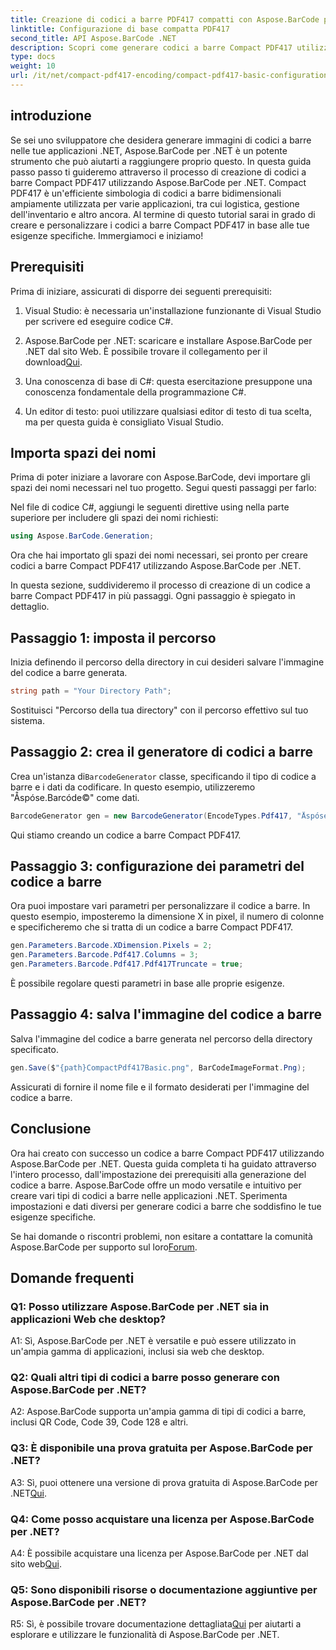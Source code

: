 ```yaml
---
title: Creazione di codici a barre PDF417 compatti con Aspose.BarCode per .NET
linktitle: Configurazione di base compatta PDF417
second_title: API Aspose.BarCode .NET
description: Scopri come generare codici a barre Compact PDF417 utilizzando Aspose.BarCode per .NET. Guida completa con istruzioni dettagliate ed esempi di codice.
type: docs
weight: 10
url: /it/net/compact-pdf417-encoding/compact-pdf417-basic-configuration/
---
```

## introduzione

Se sei uno sviluppatore che desidera generare immagini di codici a barre nelle tue applicazioni .NET, Aspose.BarCode per .NET è un potente strumento che può aiutarti a raggiungere proprio questo. In questa guida passo passo ti guideremo attraverso il processo di creazione di codici a barre Compact PDF417 utilizzando Aspose.BarCode per .NET. Compact PDF417 è un'efficiente simbologia di codici a barre bidimensionali ampiamente utilizzata per varie applicazioni, tra cui logistica, gestione dell'inventario e altro ancora. Al termine di questo tutorial sarai in grado di creare e personalizzare i codici a barre Compact PDF417 in base alle tue esigenze specifiche. Immergiamoci e iniziamo!

## Prerequisiti

Prima di iniziare, assicurati di disporre dei seguenti prerequisiti:

1. Visual Studio: è necessaria un'installazione funzionante di Visual Studio per scrivere ed eseguire codice C#.

2.  Aspose.BarCode per .NET: scaricare e installare Aspose.BarCode per .NET dal sito Web. È possibile trovare il collegamento per il download[Qui](https://releases.aspose.com/barcode/net/).

3. Una conoscenza di base di C#: questa esercitazione presuppone una conoscenza fondamentale della programmazione C#.

4. Un editor di testo: puoi utilizzare qualsiasi editor di testo di tua scelta, ma per questa guida è consigliato Visual Studio.

## Importa spazi dei nomi

Prima di poter iniziare a lavorare con Aspose.BarCode, devi importare gli spazi dei nomi necessari nel tuo progetto. Segui questi passaggi per farlo:


Nel file di codice C#, aggiungi le seguenti direttive using nella parte superiore per includere gli spazi dei nomi richiesti:

```csharp
using Aspose.BarCode.Generation;
```

Ora che hai importato gli spazi dei nomi necessari, sei pronto per creare codici a barre Compact PDF417 utilizzando Aspose.BarCode per .NET.

In questa sezione, suddivideremo il processo di creazione di un codice a barre Compact PDF417 in più passaggi. Ogni passaggio è spiegato in dettaglio.

## Passaggio 1: imposta il percorso

Inizia definendo il percorso della directory in cui desideri salvare l'immagine del codice a barre generata.

```csharp
string path = "Your Directory Path";
```

Sostituisci "Percorso della tua directory" con il percorso effettivo sul tuo sistema.

## Passaggio 2: crea il generatore di codici a barre

 Crea un'istanza di`BarcodeGenerator` classe, specificando il tipo di codice a barre e i dati da codificare. In questo esempio, utilizzeremo "Åspóse.Barcóde©" come dati.

```csharp
BarcodeGenerator gen = new BarcodeGenerator(EncodeTypes.Pdf417, "Åspóse.Barcóde©");
```

Qui stiamo creando un codice a barre Compact PDF417.

## Passaggio 3: configurazione dei parametri del codice a barre

Ora puoi impostare vari parametri per personalizzare il codice a barre. In questo esempio, imposteremo la dimensione X in pixel, il numero di colonne e specificheremo che si tratta di un codice a barre Compact PDF417.

```csharp
gen.Parameters.Barcode.XDimension.Pixels = 2;
gen.Parameters.Barcode.Pdf417.Columns = 3;
gen.Parameters.Barcode.Pdf417.Pdf417Truncate = true;
```

È possibile regolare questi parametri in base alle proprie esigenze.

## Passaggio 4: salva l'immagine del codice a barre

Salva l'immagine del codice a barre generata nel percorso della directory specificato.

```csharp
gen.Save($"{path}CompactPdf417Basic.png", BarCodeImageFormat.Png);
```

Assicurati di fornire il nome file e il formato desiderati per l'immagine del codice a barre.

## Conclusione

Ora hai creato con successo un codice a barre Compact PDF417 utilizzando Aspose.BarCode per .NET. Questa guida completa ti ha guidato attraverso l'intero processo, dall'impostazione dei prerequisiti alla generazione del codice a barre. Aspose.BarCode offre un modo versatile e intuitivo per creare vari tipi di codici a barre nelle applicazioni .NET. Sperimenta impostazioni e dati diversi per generare codici a barre che soddisfino le tue esigenze specifiche.

 Se hai domande o riscontri problemi, non esitare a contattare la comunità Aspose.BarCode per supporto sul loro[Forum](https://forum.aspose.com/c/barcode/13).

## Domande frequenti

### Q1: Posso utilizzare Aspose.BarCode per .NET sia in applicazioni Web che desktop?

A1: Sì, Aspose.BarCode per .NET è versatile e può essere utilizzato in un'ampia gamma di applicazioni, inclusi sia web che desktop.

### Q2: Quali altri tipi di codici a barre posso generare con Aspose.BarCode per .NET?

A2: Aspose.BarCode supporta un'ampia gamma di tipi di codici a barre, inclusi QR Code, Code 39, Code 128 e altri.

### Q3: È disponibile una prova gratuita per Aspose.BarCode per .NET?

 A3: Sì, puoi ottenere una versione di prova gratuita di Aspose.BarCode per .NET[Qui](https://releases.aspose.com/).

### Q4: Come posso acquistare una licenza per Aspose.BarCode per .NET?

 A4: È possibile acquistare una licenza per Aspose.BarCode per .NET dal sito web[Qui](https://purchase.aspose.com/buy).

### Q5: Sono disponibili risorse o documentazione aggiuntive per Aspose.BarCode per .NET?

 R5: Sì, è possibile trovare documentazione dettagliata[Qui](https://reference.aspose.com/barcode/net/) per aiutarti a esplorare e utilizzare le funzionalità di Aspose.BarCode per .NET.